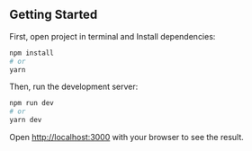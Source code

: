 
## Getting Started

First, open project in terminal and Install dependencies:

```bash
npm install
# or
yarn

```

Then, run the development server:

```bash
npm run dev
# or
yarn dev

```

Open [http://localhost:3000](http://localhost:3000) with your browser to see the result.
